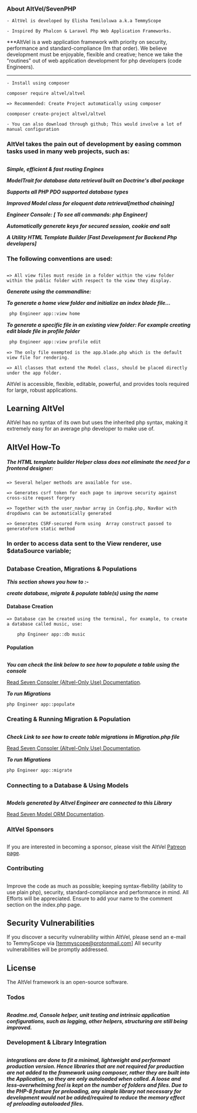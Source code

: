 ### About AltVel/SevenPHP

	- AltVel is developed by Elisha Temiloluwa a.k.a TemmyScope	

	- Inspired By Phalcon & Laravel Php Web Application Frameworks.

***AltVel is a web application framework with priority on security, performance and standard-compliance (Im that order). 
We believe development must be enjoyable, flexible and creative; hence we take the "routines" out of web application development for php developers (code Engineers). 
***

	- Install using composer
```
composer require altvel/altvel
```

	=> Recommended: Create Project automatically using composer
```
coomposer create-project altvel/altvel
```

	- You can also download through github; This would involve a lot of manual configuration  


### AltVel takes the pain out of development by easing common tasks used in many web projects, such as:
##

***Simple, efficient & fast routing Engines***

***ModelTrait for database data retrieval built on Doctrine's dbal package***

***Supports all PHP PDO supported database types***

***Improved Model class for eloquent data retrieval[method chaining]***

***Engineer Console: [ To see all commands: php Engineer]***
	
***Automatically generate keys for secured session, cookie and salt***

***A Utility HTML Template Builder [Fast Development for Backend Php developers]***


### The following conventions are used:
##

	=> All view files must reside in a folder within the view folder within the public folder with respect to the view they display.
	
***Generate using the commandline:***

***To generate a home view folder and initialize an index blade file...***
```bash
 php Engineer app::view home
```
***To generate a specific file in an existing view folder: 
	For example creating edit blade file in profile folder***

```bash
 php Engineer app::view profile edit
```




	=> The only file exempted is the app.blade.php which is the default view file for rendering.

	=> All classes that extend the Model class, should be placed directly under the app folder.


AltVel is accessible, flexible, editable, powerful, and provides tools required for large, robust applications.

## Learning AltVel

AltVel has no syntax of its own but uses the inherited php syntax, making it extremely easy for an average php developer to make use of.

## AltVel How-To

##### The HTML template builder Helper class does not eliminate the need for a frontend designer:
####

	=> Several helper methods are available for use.
	
	=> Generates csrf token for each page to improve security against cross-site request forgery
	
	=> Together with the user_navbar array in Config.php, NavBar with dropdowns can be automatically generated
	
	=> Generates CSRF-secured Form using  Array construct passed to generateForm static method

### In order to access data sent to the View renderer, use $dataSource variable; 
##

### Database Creation, Migrations & Populations

***This section shows you how to :-*** 

***create database, migrate & populate table(s) using the name***

#### Database Creation
	=> Database can be created using the terminal, for example, to create a database called music, use:

```bash
	php Engineer app::db music
```

#### Population
##

***You can check the link below to see how to populate a table using the console***

[Read Seven Consoler (Altvel-Only Use) Documentation](https://github.com/temmyscope/consoler.git#Populator).

***To run Migrations***
```bash
php Engineer app::populate
```

### Creating & Running Migration & Population
##

***Check Link to see how to create table migrations in Migration.php file***

[Read Seven Consoler (Altvel-Only Use) Documentation](https://github.com/temmyscope/consoler.git).

***To run Migrations***
```bash
php Engineer app::migrate
```

### Connecting to a Database & Using Models
##
***Models generated by Altvel Engineer are connected to this Library***

[Read Seven Model ORM Documentation](https://github.com/temmyscope/model-trait.git).



### AltVel Sponsors
##
If you are interested in becoming a sponsor, please visit the AltVel [Patreon page](https://patreon.com/temmyscope).

### Contributing
##
Improve the code as much as possible; keeping syntax-flebility (ability to use plain php),
security, standard-compliance and performance in mind. All Efforts will be appreciated. 
Ensure to add your name to the comment section on the index.php page. 

## Security Vulnerabilities

If you discover a security vulnerability within AltVel, please send an e-mail to TemmyScope via [temmyscope@protonmail.com] 
All security vulnerabilities will be promptly addressed.

## License
The AltVel framework is an open-source software.


### Todos
##
***Readme.md, Console helper, unit testing and intrinsic application configurations,
such as logging, other helpers, structuring  are still being improved.***


### Development & Library Integration
##
***integrations are done to fit a minimal, lightweight and performant production version.
Hence libraries that are not required for production are not added to the framework using composer,
rather they are built into the Application, so they are only autoloaded when called.
A loose and less-overwhelming feel is kept on the number of folders and files.
Due  to the PHP-8 feature for preloading, any simple library not necessary for development
would not be added/required to reduce the memory effect of preloading autoloaded files.*** 